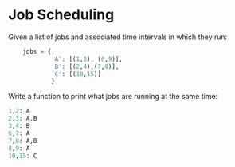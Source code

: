 # Job Scheduling

Given a list of jobs and associated time intervals in which they run:

```python
    jobs = {
            'A': [(1,3), (6,9)],
            'B': [(2,4),(7,8)],
            'C': [(10,15)]
            }
```

Write a function to print what jobs are running at the same time:

```python
1,2: A
2,3: A,B
3,4: B
6,7: A
7,8: A,B
8,9: A
10,15: C
```
